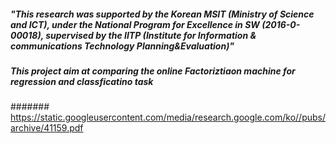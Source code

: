 ##### "This research was supported by the Korean MSIT (Ministry of Science and ICT), under the National Program for Excellence in SW (2016-0-00018), supervised by the IITP (Institute for Information & communications Technology Planning&Evaluation)"

##### This project aim at comparing the online Factoriztiaon machine for regression and classficatino task

####### https://static.googleusercontent.com/media/research.google.com/ko//pubs/archive/41159.pdf
